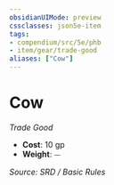 ```yaml
---
obsidianUIMode: preview
cssclasses: json5e-item
tags:
- compendium/src/5e/phb
- item/gear/trade-good
aliases: ["Cow"]
---
```

# Cow
*Trade Good*  

- **Cost**: 10 gp
- **Weight**: ⏤

*Source: SRD / Basic Rules*
